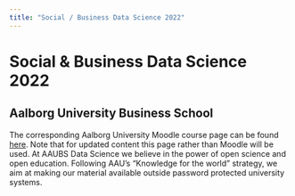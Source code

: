 ```yaml
---
title: "Social / Business Data Science 2022"
---
```


# Social & Business Data Science 2022

## Aalborg University Business School

The corresponding Aalborg University Moodle course page can be found [here](https://www.moodle.aau.dk/course/view.php?id=43220). Note that for updated content this page rather than Moodle will be used. At AAUBS Data Science we believe in the power of open science and open education. Following AAU’s “Knowledge for the world” strategy, we aim at making our material available outside password protected university systems.


<!---
{{% notice tip %}}stuff
{{% /notice %}}


{{% notice info %}}
some important info
{{% /notice %}}



{{% notice note %}}
Some important stuff
{{% /notice %}}
--->